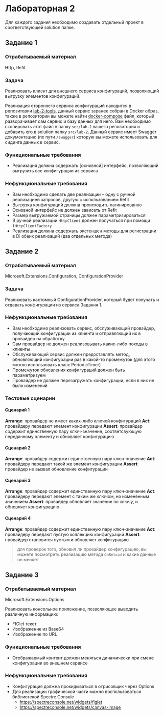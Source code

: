 # Лабораторная 2

Для каждого задания необходимо создавать отдельный проект в соответствующей solution папке.

## Задание 1

### Отрабатываемый материал

Http, Refit

### Задача

Реализовать клиент для внешнего сервиса конфигураций, позволяющий выгрузку элементов конфигураций.

Реализация стороннего сервиса конфигураций находится в
репозитории [lab-2-tools](https://github.com/is-csms-y27/lab-2-tools), данный сервис заранее собран в Docker образ,
также в репозитории вы можете
найти [docker-compose](https://github.com/is-csms-y27/lab-2-tools/blob/master/docker-compose.yaml) файл, который
разворачивает сам сервис и базу данных для него. Вам необходимо скопировать этот файл в папку `scr/lab-2` вашего
репозитория и добавить его в solution папку `src/lab-2`. Данный сервис имеет Swagger документацию (по пути `/swagger`)
которую вы можете использовать для сидинга данных в сервис.

### Функциональные требования

- Реализация должна содержать [основной] интерфейс, позволяющий выгрузить все конфигурации из сервиса

### Нефункциональные требования

- Вам необходимо сделать две реализации – одну с ручной реализацией запросов, другую с использованием Refit
- Выгрузка конфигураций должна происходить пагинированно
- Основной интерфейс не должен зависеть от Refit
- Размер выгружаемой страницы должен параметризироваться
- В ручной реализации `HttpClient` должен получаться при помощи `IHttpClientFactory`
- Реализация должна содержать экстеншен методы для регистрации в DI обеих реализаций (два отдельных метода)

## Задание 2

### Отрабатываемый материал

Microsoft.Extensions.Configuration, ConfigurationProvider

### Задача

Реализовать кастомный ConfigurationProvider, который будет получать и отдавать конфигурации из сервиса Задания 1.

### Нефункциональные требования

- Вам необходимо реализовать сервис, обслуживающий провайдер, получающий конфигурации из клиента и отправляющий их в
  провайдер на обработку
- Сам провайдер не должен реализовывать какие-либо походы в клиенты
- Обслуживающий сервис должен предоставлять метод, обновляющий конфигурации раз в какой-то промежуток (для этого можно
  использовать класс PeriodicTimer)
- Промежуток обновления конфигураций должен быть параметризуем
- Провайдер не должен перезагружать конфигурации, если в них не было изменений

### Тестовые сценарии

#### Сценарий 1

**Arrange**: провайдер не имеет каких-либо ключей конфигураций
**Act**: провайдеру передают элемент конфигурации
**Assert**: провайдер содержит единственную пару ключ-значение, соответсвующую переданному элементу и обновляет
конфигурацию

#### Сценарий 2

**Arrange**: провайдер содержит единственную пару ключ-значение
**Act**: провайдеру передают такой же элемент конфигурации
**Assert**: провайдер не вызвал обновление конфигурации

#### Сценарий 3

**Arrange**: провайдер содержит единственную пару ключ-значение
**Act**: провайдеру передают элемент с таким же ключом, но изменённым значением
**Assert**: провайдер обновляет значение по ключу, и обновляет конфигурацию

#### Сценарий 4

**Arrange**: провайдер содержит единственную пару ключ-значение
**Act**: провайдеру передают пустую коллекцию конфигураций
**Assert**: провайдер становится пустым и обновляет конфигурацию

> для проверок того, обновил ли провайдер конфигурацию, вы можете посмотреть реализацию метода `OnReload` и какие данные
> он меняет

## Задание 3

### Отрабатываемый материал

Microsoft.Extensions.Options

Реализовать консольное приложение, позволяющее выводить различную информацию:

- FIGlet текст
- Изображение из Base64
- Изображение по URL


### Функциональные требования

- Отображаемый контент должен меняться динамически при смене конфигурации во внешнем сервисе

### Нефункциональные требования

- Конфигурация должна прокидываться в отрисовщик через Options
- Для реализации графической части можно воспользоваться библиотекой Spectre.Console
  - https://spectreconsole.net/widgets/figlet
  - https://spectreconsole.net/widgets/canvas-image

